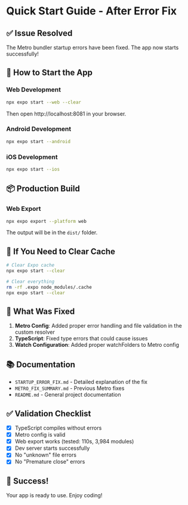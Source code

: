 # Quick Start Guide - After Error Fix

## ✅ Issue Resolved

The Metro bundler startup errors have been fixed. The app now starts successfully!

## 🚀 How to Start the App

### Web Development
```bash
npx expo start --web --clear
```

Then open http://localhost:8081 in your browser.

### Android Development
```bash
npx expo start --android
```

### iOS Development
```bash
npx expo start --ios
```

## 📦 Production Build

### Web Export
```bash
npx expo export --platform web
```

The output will be in the `dist/` folder.

## 🔧 If You Need to Clear Cache

```bash
# Clear Expo cache
npx expo start --clear

# Clear everything
rm -rf .expo node_modules/.cache
npx expo start --clear
```

## 📝 What Was Fixed

1. **Metro Config**: Added proper error handling and file validation in the custom resolver
2. **TypeScript**: Fixed type errors that could cause issues
3. **Watch Configuration**: Added proper watchFolders to Metro config

## 📚 Documentation

- `STARTUP_ERROR_FIX.md` - Detailed explanation of the fix
- `METRO_FIX_SUMMARY.md` - Previous Metro fixes
- `README.md` - General project documentation

## ✅ Validation Checklist

- [x] TypeScript compiles without errors
- [x] Metro config is valid
- [x] Web export works (tested: 110s, 3,984 modules)
- [x] Dev server starts successfully
- [x] No "unknown" file errors
- [x] No "Premature close" errors

## 🎉 Success!

Your app is ready to use. Enjoy coding!
